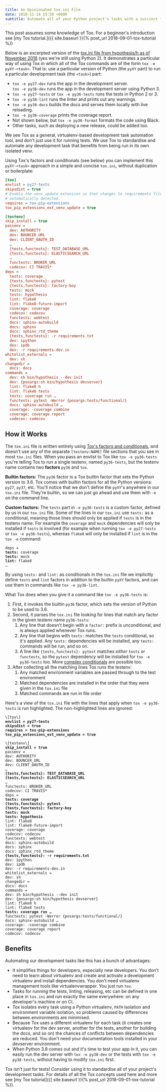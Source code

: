 ```yaml
---
title: An Opinionated tox.ini File
date: 2018-11-14 15:59 +0000
subtitle: Automate all of your Python project's tasks with a succinct tox.ini file.
---
```


This post assumes some knowledge of Tox. For a beginner's introduction see
[my Tox tutorial.]({{ site.baseurl }}{% post_url 2018-09-01-tox-tutorial %})

Below is an excerpted version of the [tox.ini file from hypothesis/h as of November
2018](https://github.com/hypothesis/h/blob/471cf3e620cb0ff1a6ec8ccca710727b1e20e0e6/tox.ini)
(yes we're still using Python 2). It demonstrates a particular way of using Tox
in which all of the Tox commands are of the form `tox -e pyXY-<task>`. That
is: use a particular version of Python (the `pyXY` part) to run a particular
development task (the `<task>`) part:

* `tox -e py27-dev` runs the app in the development server.  
  `tox -e py36-dev` runs the app in the development server using Python 3.
* `tox -e py27-tests` or `tox -e py36-tests` runs the tests in Python 2 or 3.
* `tox -e py36-lint` runs the linter and prints out any warnings.
* `tox -e py36-docs` builds the docs and serves them locally with live reloading.
* `tox -e py36-coverage` prints the coverage report.
* Not shown below, but `tox -e py36-format` formats the code using Black.
* Other tasks, such as deploying a new release, could be added too.

We see Tox as a general, virtualenv-based development task automation tool, and
don't just use it for running tests. We use Tox to standardise and automate any
development task that benefits from being run in its own isolated venv.

Using Tox's factors and conditionals (see below) you can implement this
`pyXY-<task>` approach in a simple and concise `tox.ini`, without duplication or
boilerplate:

```ini
[tox]
envlist = py27-tests
skipsdist = true
# Enable the venv_update extension so that changes to requirements files are
# automatically detected.
requires = tox-pip-extensions
tox_pip_extensions_ext_venv_update = true

[testenv]
skip_install = true
passenv =
  dev: AUTHORITY
  dev: BOUNCER_URL
  dev: CLIENT_OAUTH_ID
  …
  {tests,functests}: TEST_DATABASE_URL
  {tests,functests}: ELASTICSEARCH_URL
  …
  functests: BROKER_URL
  codecov: CI TRAVIS*
deps =
  tests: coverage
  {tests,functests}: pytest
  {tests,functests}: factory-boy
  tests: mock
  tests: hypothesis
  lint: flake8
  lint: flake8-future-import
  coverage: coverage
  codecov: codecov
  functests: webtest
  docs: sphinx-autobuild
  docs: sphinx
  docs: sphinx_rtd_theme
  {tests,functests}: -r requirements.txt
  dev: ipython
  dev: ipdb
  dev: -r requirements-dev.in
whitelist_externals =
  dev: sh
changedir =
  docs: docs
commands =
  dev: sh bin/hypothesis --dev init
  dev: {posargs:sh bin/hypothesis devserver}
  lint: flake8 h
  lint: flake8 tests
  tests: coverage run …
  functests: pytest -Werror {posargs:tests/functional/}
  docs: sphinx-autobuild …
  coverage: -coverage combine
  coverage: coverage report
  codecov: codecov
```

## How it Works

The `tox.ini` file is written entirely using [Tox's factors and conditionals](https://tox.readthedocs.io/en/latest/config.html#generating-environments-conditional-settings),
and doesn't use any of the separate `[testenv:NAME]` file sections that you
see in most `tox.ini` files. When you pass an envlist to Tox like `tox -e py36-tests` you're telling Tox to run a single testenv, named `py36-tests`, but
the testenv name contains two **factors** `py36` and `tox`.

**Builtin factors:** The `py36` factor is a Tox builtin factor that sets the
Python version to 3.6.  Tox comes with builtin factors for all the Python
versions: `py27`, `py37`, etc. You'll notice that we don't define the `pyXY`'s
anywhere in our `tox.ini` file. They're builtin, so we can just go ahead and
use them with `-e` on the command line.

**Custom factors:** The `tests` part in `-e py36-tests` is a custom factor,
defined by us in our `tox.ini` file. Some of the lines in our `tox.ini` use
`tests:` as a conditional, meaning those lines should only be applied if
`tests` is in the testenv name. For example the `coverage` and `mock`
dependencies will only be installed if `tests` is involved (for example when
running `tox -e py27-tests` or `tox -e py36-tests`), whereas `flake8` will only
be installed if `lint` is in the `tox -e` command:

<pre><code>deps =
<strong>tests:</strong> coverage
<strong>tests:</strong> mock
<strong>lint:</strong> flake8
…</code></pre>

By using `tests:` and `lint:` as conditionals in the `tox.ini` file we
implicitly define `tests` and `lint` factors in addition to the builtin `pyXY`
factors, and can use them in commands like `tox -e py36-lint`.

What Tox does when you give it a command like `tox -e py36-tests` is:

1. First, it invokes the builtin `py36` factor, which sets the version of
   Python to be used to 3.6.
2. Second, it parses the `tox.ini` file looking for lines that match any factor
   in the given testenv name `py36-tests`:
   1. Any line that doesn't begin with a `factor:` prefix is unconditional,
      and is always applied whenever Tox runs.
   2. Any line that begins with `tests:` matches the `tests` conditional, so
      it's applied. Any `tests:` dependencies will be installed, any `tests:`
      commands will be run, and so on.
   3. A line like `{tests,functests}: pytest` matches _either_ `tests` or
      `functests`, so the `pytest` dependency will be installed for `tox -e py36-tests` too. More [complex conditionals](https://tox.readthedocs.io/en/latest/config.html#complex-factor-conditions) are possible too.
3. After collecting all the matching lines Tox runs the testenv:
   1. Any matched environment variables are passed through to the test
      environment
   2. Matched dependencies are installed in the order that they were given in
      the `tox.ini` file
   3. Matched commands are run in file order

Here's a view of the `tox.ini` file with the lines that apply when `tox -e py36-tests` is run highlighted. The non-highlighted lines are ignored:

<pre><code>\[tox\]
<strong>envlist = py27-tests
skipsdist = true
requires = tox-pip-extensions
tox_pip_extensions_ext_venv_update = true</strong>

\[testenv\]
<strong>skip_install = true</strong>
passenv =
dev: AUTHORITY
dev: BOUNCER_URL
dev: CLIENT_OAUTH_ID
…
<strong>{tests,functests}: TEST_DATABASE_URL</strong>
<strong>{tests,functests}: ELASTICSEARCH_URL</strong>
…
functests: BROKER_URL
codecov: CI TRAVIS*
deps =
<strong>tests: coverage</strong>
<strong>{tests,functests}: pytest</strong>
<strong>{tests,functests}: factory-boy</strong>
<strong>tests: mock</strong>
<strong>tests: hypothesis</strong>
lint: flake8
lint: flake8-future-import
coverage: coverage
codecov: codecov
functests: webtest
docs: sphinx-autobuild
docs: sphinx
docs: sphinx_rtd_theme
<strong>{tests,functests}: -r requirements.txt</strong>
dev: ipython
dev: ipdb
dev: -r requirements-dev.in
whitelist_externals =
dev: sh
changedir =
docs: docs
commands =
dev: sh bin/hypothesis --dev init
dev: {posargs:sh bin/hypothesis devserver}
lint: flake8 h
lint: flake8 tests
<strong>tests: coverage run …</strong>
functests: pytest -Werror {posargs:tests/functional/}
docs: sphinx-autobuild …
coverage: -coverage combine
coverage: coverage report
codecov: codecov</code></pre>

## Benefits

Automating our development tasks like this has a bunch of advantages:

* It simplifies things for developers, especially new developers.
  You don't need to learn about virtualenv and create and activate a
  development virtualenv and install dependencies. You don't need virtualenv
  management tools like virtualenvwrapper. You just run `tox`.
* Tasks for running the tests, linting, releasing, etc can be defined in one
  place in `tox.ini` and run exactly the same everywhere: on any developer's
  machine or on CI.
* Tox isolates every task using a Python virtualenv, `PATH` isolation and
  environment variable isolation, so problems caused by differences between
  environments are minimised.
* Because Tox uses a different virtualenv for each task (it creates one
  virtualenv for the dev server, another for the tests, another for building
  the docs, and so on) the chances of conflicts between dependencies are
  reduced. You don't need your documentation tools installed in your devserver
  environment.
* When Python 3.8 comes out and it's time to test your app in it, you can
  easily run the dev server with `tox -e py38-dev` or the tests with `tox -e py38-tests`, without having to modify `tox.ini` first.

Tox isn't just for tests! Consider using it to standardise all of your
project's development tasks. For details of all the
Tox concepts used here and more see
[my Tox tutorial]({{ site.baseurl }}{% post_url 2018-09-01-tox-tutorial %}).

